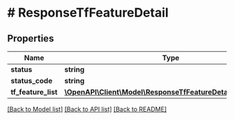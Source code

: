 # # ResponseTfFeatureDetail

## Properties

Name | Type | Description | Notes
------------ | ------------- | ------------- | -------------
**status** | **string** |  | [optional]
**status_code** | **string** |  | [optional]
**tf_feature_list** | [**\OpenAPI\Client\Model\ResponseTfFeatureDetailTfFeatureList**](ResponseTfFeatureDetailTfFeatureList.md) |  | [optional]

[[Back to Model list]](../../README.md#models) [[Back to API list]](../../README.md#endpoints) [[Back to README]](../../README.md)
